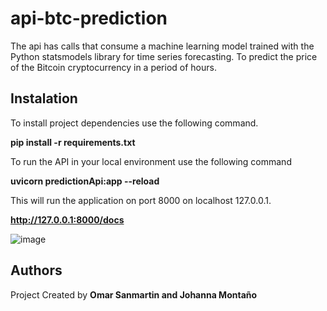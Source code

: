 # api-btc-prediction
The api has calls that consume a machine learning model trained with the Python statsmodels library for time series forecasting.
To predict the price of the Bitcoin cryptocurrency in a period of hours.

## Instalation
To install project dependencies use the following command.

**pip install -r requirements.txt**

To run the API in your local environment use the following command

**uvicorn predictionApi:app --reload**

This will run the application on port 8000 on localhost 127.0.0.1.

**http://127.0.0.1:8000/docs**

![image](https://user-images.githubusercontent.com/52268702/155027679-cd12d41f-dd06-4ef6-b5ce-7c4f0888e8b4.png)

## Authors

Project Created by **Omar Sanmartin and Johanna Montaño**
